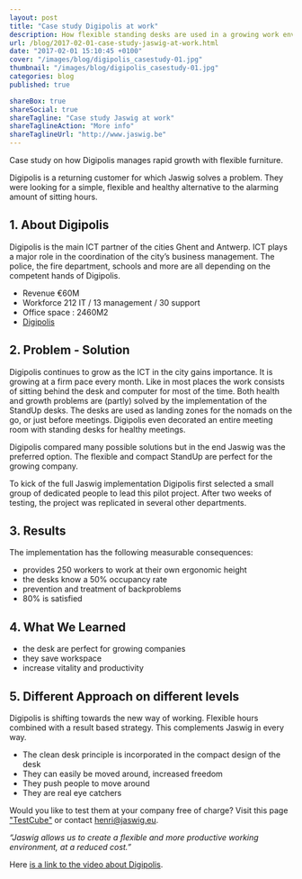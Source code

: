 ```yaml
---
layout: post
title: "Case study Digipolis at work"
description: How flexible standing desks are used in a growing work environment.
url: /blog/2017-02-01-case-study-jaswig-at-work.html
date: "2017-02-01 15:10:45 +0100"
cover: "/images/blog/digipolis_casestudy-01.jpg"
thumbnail: "/images/blog/digipolis_casestudy-01.jpg"
categories: blog
published: true

shareBox: true
shareSocial: true
shareTagline: "Case study Jaswig at work"
shareTaglineAction: "More info"
shareTaglineUrl: "http://www.jaswig.be"
---
```


Case study on how Digipolis manages rapid growth with flexible furniture.
<!--more-->

Digipolis is a returning customer for which Jaswig solves a problem.
They were looking for a simple, flexible and healthy alternative to the alarming amount of
sitting hours.

## 1. About Digipolis

Digipolis is the main ICT partner of the cities Ghent and Antwerp.
ICT plays a major role in the coordination of the city’s business management.
The police, the fire department, schools and more are all depending on the competent
hands of Digipolis.

+ Revenue €60M
+ Workforce 212 IT / 13 management / 30 support
+ Office space : 2460M2
+ [Digipolis](https://www.digipolis.be/)

## 2. Problem - Solution

Digipolis continues to grow as the ICT in the city gains importance. It is growing at a firm
pace every month. Like in most places the work consists of sitting behind the desk and computer for most of the time.
Both health and growth problems are (partly) solved by the implementation of the StandUp desks. The desks are used as landing zones for the nomads on the go, or just before meetings. Digipolis even decorated an entire meeting room with standing desks for healthy meetings.

Digipolis compared many possible solutions but in the end Jaswig was the preferred option.
The flexible and compact StandUp are perfect for the growing company.

To kick of the full Jaswig implementation Digipolis first selected a small group of dedicated people to lead this pilot project. After two weeks of testing, the project was replicated in several other departments.

## 3. Results

The implementation has the following measurable consequences:

+ provides 250 workers to work at their own ergonomic height
+ the desks know a 50% occupancy rate
+ prevention and treatment of backproblems
+ 80% is satisfied

## 4. What We Learned

+ the desk are perfect for growing companies
+ they save workspace
+ increase vitality and productivity

## 5. Different Approach on different levels

Digipolis is shifting towards the new way of working. Flexible hours combined with a result
based strategy. This complements Jaswig in every way.

+ The clean desk principle is incorporated in the compact design of the desk
+ They can easily be moved around, increased freedom
+ They push people to move around
+ They are real eye catchers

Would you like to test them at your company free of charge? Visit this page ["TestCube"](http://www.jaswig.be/testcube/) or contact [henri@jaswig.eu](mailto:henri@jaswig.eu).

*“Jaswig allows us to create a flexible and more productive
working environment, at a reduced cost.”*

Here [is a link to the video about Digipolis](https://www.youtube.com/watch?v=TahTFKmn7g8).
